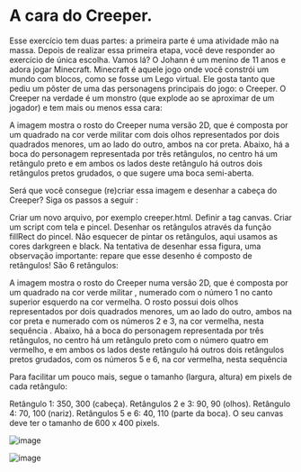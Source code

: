 # A cara do Creeper.

Esse exercício tem duas partes: a primeira parte é uma atividade mão na massa. Depois de realizar essa primeira etapa, você deve responder ao exercício de única escolha. Vamos lá? O Johann é um menino de 11 anos e adora jogar Minecraft. Minecraft é aquele jogo onde você constrói um mundo com blocos, como se fosse um Lego virtual. Ele gosta tanto que pediu um pôster de uma das personagens principais do jogo: o Creeper. O Creeper na verdade é um monstro (que explode ao se aproximar de um jogador) e tem mais ou menos essa cara:

A imagem mostra o rosto do Creeper numa versão 2D, que é composta por um quadrado na cor verde militar com dois olhos representados por dois quadrados menores, um ao lado do outro, ambos na cor preta. Abaixo, há a boca do personagem representada por três retângulos, no centro há um retângulo preto e em ambos os lados deste retângulo há outros dois retângulos pretos grudados, o que sugere uma boca semi-aberta.

Será que você consegue (re)criar essa imagem e desenhar a cabeça do Creeper? Siga os passos a seguir :

Criar um novo arquivo, por exemplo creeper.html.
Definir a tag canvas.
Criar um script com tela e pincel.
Desenhar os retângulos através da função fillRect do pincel.
Não esquecer de pintar os retângulos, aqui usamos as cores darkgreen e black.
Na tentativa de desenhar essa figura, uma observação importante: repare que esse desenho é composto de retângulos! São 6 retângulos:

A imagem mostra o rosto do Creeper numa versão 2D, que é composta por um quadrado na cor verde militar , numerado com o número 1 no canto superior esquerdo na cor vermelha. O rosto possui dois olhos representados por dois quadrados menores, um ao lado do outro, ambos na cor preta e numerado com os números 2 e 3, na cor vermelha, nesta sequência . Abaixo, há a boca do personagem representada por três retângulos, no centro há um retângulo preto com o número quatro em vermelho, e em ambos os lados deste retângulo há outros dois retângulos pretos grudados, com os números 5 e 6, na cor vermelha, nesta sequência

Para facilitar um pouco mais, segue o tamanho (largura, altura) em pixels de cada retângulo:

Retângulo 1: 350, 300 (cabeça).
Retângulos 2 e 3: 90, 90 (olhos).
Retângulo 4: 70, 100 (nariz).
Retângulos 5 e 6: 40, 110 (parte da boca).
O seu canvas deve ter o tamanho de 600 x 400 pixels.

![image](https://user-images.githubusercontent.com/118029665/206812709-289f065a-d229-4453-924c-1c841df54e2f.png)

![image](https://user-images.githubusercontent.com/118029665/206812731-5a45dddb-2f22-421a-acc1-4928269471ea.png)

